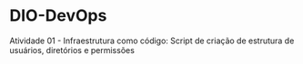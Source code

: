 # DIO-DevOps
Atividade 01 - Infraestrutura como código: Script de criação de estrutura de usuários, diretórios e permissões 
